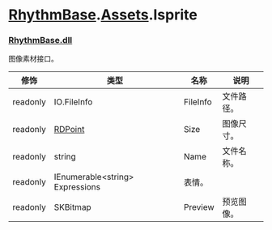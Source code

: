 # [RhythmBase](../../RhythmToolkit.md).[Assets](../namespace/Assets.md).Isprite
### [RhythmBase.dll](../assembly/RhythmBase.md)
图像素材接口。

修饰 | 类型 | 名称 | 说明
-|-|-|-
readonly | IO.FileInfo | FileInfo | 文件路径。
readonly | [RDPoint](../class/RDPoint.md) | Size | 图像尺寸。
readonly | string | Name | 文件名称。
readonly | IEnumerable\<string\> Expressions | 表情。
readonly | SKBitmap | Preview | 预览图像。
